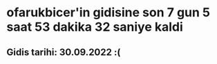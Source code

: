 # ofarukbicer'in gidisine son 7 gun 5 saat 53 dakika 32 saniye kaldi

## Gidis tarihi: 30.09.2022 :(
